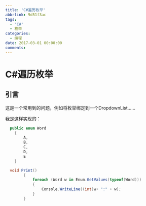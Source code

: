 ```yaml
---
title: 'C#遍历枚举'
abbrlink: 9d51f3ac
tags:
  - 'C#'
  - 枚举
categories:
  - 编程
date: 2017-03-01 00:00:00
comments:
---
```


# C#遍历枚举

## 引言
这是一个常用到的问题，例如将枚举绑定到一个DropdownList……

我是这样实现的：
```C#
  public enum Word
    {
        A,
        B,
        C,
        D,
        E
    }

  void Print()
        {
            foreach (Word w in Enum.GetValues(typeof(Word)))
            {
                Console.WriteLine((int)w+ ":" + w);
            }
        }
```
